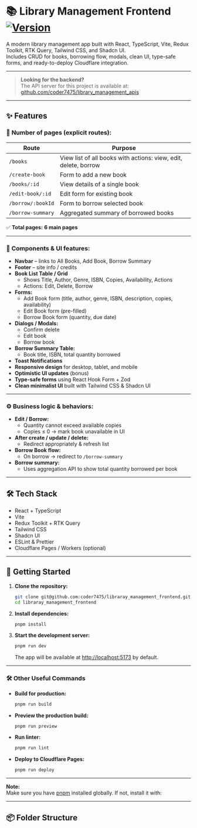 # 📚 Library Management Frontend [![Version](https://img.shields.io/badge/version-v1.0.0-blue)](https://github.com/coder7475/libraray_management_frontend/releases/tag/v1.0.0)

A modern library management app built with React, TypeScript, Vite, Redux Toolkit, RTK Query, Tailwind CSS, and Shadcn UI.  
Includes CRUD for books, borrowing flow, modals, clean UI, type-safe forms, and ready-to-deploy Cloudflare integration.

---

> **Looking for the backend?**  
> The API server for this project is available at:  
> [github.com/coder7475/library_management_apis](https://github.com/coder7475/library_management_apis)

---

## ✨ Features

### 📄 **Number of pages (explicit routes):**

| Route             | Purpose                                                         |
| ----------------- | --------------------------------------------------------------- |
| `/books`          | View list of all books with actions: view, edit, delete, borrow |
| `/create-book`    | Form to add a new book                                          |
| `/books/:id`      | View details of a single book                                   |
| `/edit-book/:id`  | Edit form for existing book                                     |
| `/borrow/:bookId` | Form to borrow selected book                                    |
| `/borrow-summary` | Aggregated summary of borrowed books                            |

✅ **Total pages:** **6 main pages**

---

### 🧩 **Components & UI features:**

- **Navbar** – links to All Books, Add Book, Borrow Summary
- **Footer** – site info / credits
- **Book List Table / Grid**
  - Shows Title, Author, Genre, ISBN, Copies, Availability, Actions
  - Actions: Edit, Delete, Borrow
- **Forms:**
  - Add Book form (title, author, genre, ISBN, description, copies, availability)
  - Edit Book form (pre-filled)
  - Borrow Book form (quantity, due date)
- **Dialogs / Modals:**
  - Confirm delete
  - Edit book
  - Borrow book
- **Borrow Summary Table:**
  - Book title, ISBN, total quantity borrowed
- **Toast Notifications**
- **Responsive design** for desktop, tablet, and mobile
- **Optimistic UI updates** (bonus)
- **Type-safe forms** using React Hook Form + Zod
- **Clean minimalist UI** built with Tailwind CSS & Shadcn UI

---

### ⚙ **Business logic & behaviors:**

- **Edit / Borrow:**
  - Quantity cannot exceed available copies
  - Copies ≤ 0 → mark book unavailable in UI
- **After create / update / delete:**
  - Redirect appropriately & refresh list
- **Borrow Book flow:**
  - On borrow → redirect to `/borrow-summary`
- **Borrow summary:**
  - Uses aggregation API to show total quantity borrowed per book

---

## 🛠 **Tech Stack**

- React + TypeScript
- Vite
- Redux Toolkit + RTK Query
- Tailwind CSS
- Shadcn UI
- ESLint & Prettier
- Cloudflare Pages / Workers (optional)

---

## 🚀 **Getting Started**

1. **Clone the repository:**

   ```bash
   git clone git@github.com:coder7475/libraray_management_frontend.git
   cd libraray_management_frontend
   ```

2. **Install dependencies:**

   ```bash
   pnpm install
   ```

3. **Start the development server:**
   ```bash
   pnpm run dev
   ```
   The app will be available at [http://localhost:5173](http://localhost:5173) by default.

---

### 🛠️ **Other Useful Commands**

- **Build for production:**

  ```bash
  pnpm run build
  ```

- **Preview the production build:**

  ```bash
  pnpm run preview
  ```

- **Run linter:**

  ```bash
  pnpm run lint
  ```

- **Deploy to Cloudflare Pages:**
  ```bash
  pnpm run deploy
  ```

---

**Note:**  
Make sure you have [pnpm](https://pnpm.io/) installed globally. If not, install it with:

---

## 📦 **Folder Structure**
